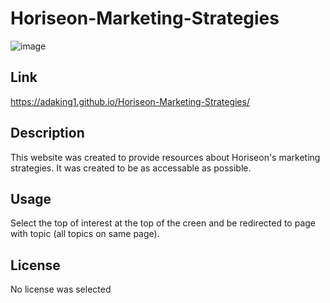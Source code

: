 # Horiseon-Marketing-Strategies

![image](https://github.com/adaking1/Horiseon-Marketing-Strategies/assets/137830553/27b905cc-a649-428c-834b-71cb7f254b7b)

## Link

https://adaking1.github.io/Horiseon-Marketing-Strategies/

## Description

This website was created to provide resources about Horiseon's marketing strategies. It was created to be as accessable as possible. 


## Usage

Select the top of interest at the top of the creen and be redirected to page with topic (all topics on same page).



## License

No license was selected
